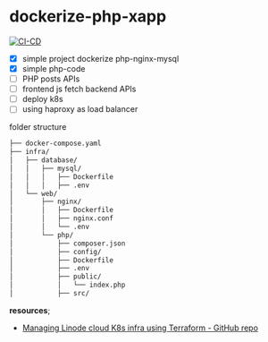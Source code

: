 # dockerize-php-xapp

[![CI-CD](https://github.com/soulaimaneyahya/dockerize-php-xapp/actions/workflows/ci-cd.yml/badge.svg)](https://github.com/soulaimaneyahya/dockerize-php-xapp/actions/workflows/ci-cd.yml)

- [x] simple project dockerize php-nginx-mysql
- [x] simple php-code
- [ ] PHP posts APIs
- [ ] frontend js fetch backend APIs
- [ ] deploy k8s
- [ ] using haproxy as load balancer

folder structure

```sh
├── docker-compose.yaml
├── infra/
│   ├── database/
│   │   ├── mysql/
│   │   │   ├── Dockerfile
│   │   │   ├── .env
│   └── web/
│       ├── nginx/
│       │   ├── Dockerfile
│       │   ├── nginx.conf
│       │   └── .env
│       └── php/
│           ├── composer.json
│           ├── config/
│           ├── Dockerfile
│           ├── .env
│           ├── public/
│           │   └── index.php
│           ├── src/
```

**resources**;
- [Managing Linode cloud K8s infra using Terraform - GitHub repo](https://github.com/soulaimaneyahyax/terraform-linode-k8s)

